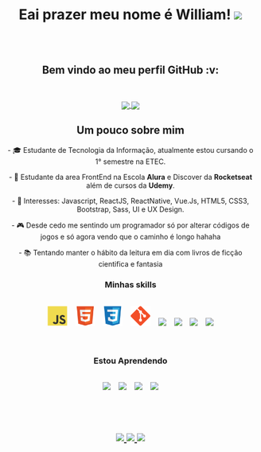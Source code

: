 <h1 align="center"> Eai prazer meu nome é William! <img src="https://raw.githubusercontent.com/iampavangandhi/iampavangandhi/master/gifs/Hi.gif" width="30px"></h2></h1>
<br>
<br>
<h2 align="center"> Bem vindo ao meu perfil GitHub :v:</h2>
</br>
<p align="center">
  <a href="https://www.linkedin.com/in/willangelis/">
    <img  
      align="center"
      height="165"
      src="https://github-readme-stats.vercel.app/api?username=WillAngelis&title_color=ff1269&icon_color=f5f5f5&bg_color=22272E&hide_border=false&border_color=ff1269&locale=pt-br&text_color=ff1269&count_private=true&show_icons=true"/>
  </a>
  <a href="https://github.com/WillAngelis">
    <img
      align="center"
         height="165"
      src="https://github-readme-stats.vercel.app/api/top-langs/?username=WillAngelis&layout=default&title_color=ff1269&icon_color=f5f5f5&bg_color=22272E&hide_border=false&border_color=ff1269&locale=pt-br&text_color=ff1269"
    />
  </a>
</p>



<div align="center"> <h2 > Um pouco sobre mim </h2>
<div style="display: inline_block"  >
<p> - 🎓 Estudante de Tecnologia da Informação, atualmente estou cursando o 1° semestre na ETEC. </p>
<p> - 📑 Estudante da area FrontEnd na Escola <b>Alura</b> e Discover da <b>Rocketseat</b> além de cursos da <b>Udemy</b>. </p>
<p> - 🎯 Interesses: Javascript, ReactJS, ReactNative, Vue.Js, HTML5, CSS3, Bootstrap, Sass, UI e UX Design. </p>
<p> - 🎮 Desde cedo me sentindo um programador só por alterar códigos de jogos e só agora vendo que o caminho é longo hahaha </p>
<p> - 📚 Tentando manter o hábito da leitura em dia com livros de ficção cientifica e fantasia </p> 
</div>
</div>

<h3 align="center"> Minhas skills </h3>
<div display="block" align="center">
    <br>
    <img height="40" src="https://raw.githubusercontent.com/devicons/devicon/master/icons/javascript/javascript-original.svg">
    &nbsp;&nbsp;  
    <img height="40" src="https://raw.githubusercontent.com/devicons/devicon/master/icons/html5/html5-original.svg">
    &nbsp;&nbsp;  
    <img height="40" src="https://raw.githubusercontent.com/devicons/devicon/master/icons/css3/css3-original.svg">
    &nbsp;&nbsp;  
    <img height="40" src="https://raw.githubusercontent.com/devicons/devicon/master/icons/git/git-original.svg">
    &nbsp;&nbsp;  
    <img height="40"src="https://cdn.jsdelivr.net/gh/devicons/devicon/icons/github/github-original.svg" />
    &nbsp;&nbsp;
    <img height="40" src="https://cdn.jsdelivr.net/gh/devicons/devicon/icons/figma/figma-original.svg" />
    &nbsp;&nbsp;
    <img height="40" src="https://cdn.jsdelivr.net/gh/devicons/devicon/icons/linux/linux-original.svg" />
    &nbsp;&nbsp;
    <img height="40" src="https://cdn.jsdelivr.net/gh/devicons/devicon/icons/photoshop/photoshop-line.svg" />
</div>
<br>
<br>
<div display="block" align="center">
    <h3 align="center"> Estou Aprendendo </h3>
    <br>
    <img height="40" src="https://cdn.jsdelivr.net/gh/devicons/devicon/icons/bootstrap/bootstrap-plain-wordmark.svg" />
    &nbsp;&nbsp;
    <img height="40" src="https://cdn.jsdelivr.net/gh/devicons/devicon/icons/sass/sass-original.svg" />
    &nbsp;&nbsp;
    <img height="40" src="https://cdn.jsdelivr.net/gh/devicons/devicon/icons/react/react-original.svg" />
    &nbsp;&nbsp;
    <img height="40" src="https://cdn.jsdelivr.net/gh/devicons/devicon/icons/typescript/typescript-original.svg" />

 </div>
<h2 align="center" Meus contatos ✒️:</h2>
<br>
<br>

<div align="center">
    <a href="https://github.com/WillAngelis">
        <img  src="https://img.shields.io/badge/github-%23100000.svg?&style=for-the-badge&logo=github&logoColor=white&link=mailto:https://github.com/WillAngelis">
    </a>
    <a href="mailto:willangelis@gmail.com">
        <img src="https://img.shields.io/badge/gmail-D14836?&style=for-the-badge&logo=gmail&logoColor=white&link=mailto:willangelis@gmail.com">
    </a>
    <a href="https://www.linkedin.com/in/willangelis/">
        <img src="https://img.shields.io/badge/linkedin-%230077B5.svg?&style=for-the-badge&logo=linkedin&logoColor=white&link=mailto:https://www.linkedin.com/in/willangelis/">
    </a>
</div>

<p align="center"> 
